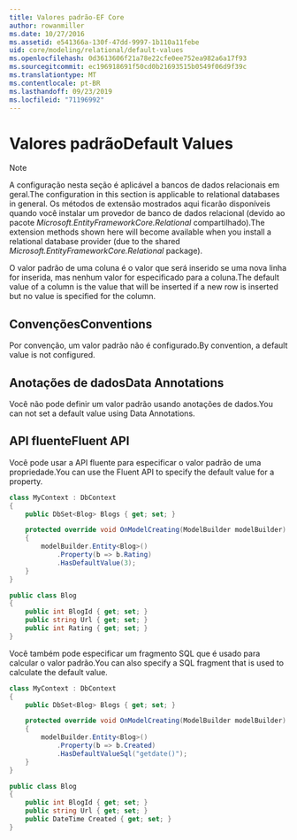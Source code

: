 ```yaml
---
title: Valores padrão-EF Core
author: rowanmiller
ms.date: 10/27/2016
ms.assetid: e541366a-130f-47dd-9997-1b110a11febe
uid: core/modeling/relational/default-values
ms.openlocfilehash: 0d3613606f21a78e22cfe0ee752ea982a6a17f93
ms.sourcegitcommit: ec196918691f50cd0b21693515b0549f06d9f39c
ms.translationtype: MT
ms.contentlocale: pt-BR
ms.lasthandoff: 09/23/2019
ms.locfileid: "71196992"
---
```

# <a name="default-values"></a><span data-ttu-id="87612-102">Valores padrão</span><span class="sxs-lookup"><span data-stu-id="87612-102">Default Values</span></span>

> [!NOTE]  
> <span data-ttu-id="87612-103">A configuração nesta seção é aplicável a bancos de dados relacionais em geral.</span><span class="sxs-lookup"><span data-stu-id="87612-103">The configuration in this section is applicable to relational databases in general.</span></span> <span data-ttu-id="87612-104">Os métodos de extensão mostrados aqui ficarão disponíveis quando você instalar um provedor de banco de dados relacional (devido ao pacote *Microsoft.EntityFrameworkCore.Relational* compartilhado).</span><span class="sxs-lookup"><span data-stu-id="87612-104">The extension methods shown here will become available when you install a relational database provider (due to the shared *Microsoft.EntityFrameworkCore.Relational* package).</span></span>

<span data-ttu-id="87612-105">O valor padrão de uma coluna é o valor que será inserido se uma nova linha for inserida, mas nenhum valor for especificado para a coluna.</span><span class="sxs-lookup"><span data-stu-id="87612-105">The default value of a column is the value that will be inserted if a new row is inserted but no value is specified for the column.</span></span>

## <a name="conventions"></a><span data-ttu-id="87612-106">Convenções</span><span class="sxs-lookup"><span data-stu-id="87612-106">Conventions</span></span>

<span data-ttu-id="87612-107">Por convenção, um valor padrão não é configurado.</span><span class="sxs-lookup"><span data-stu-id="87612-107">By convention, a default value is not configured.</span></span>

## <a name="data-annotations"></a><span data-ttu-id="87612-108">Anotações de dados</span><span class="sxs-lookup"><span data-stu-id="87612-108">Data Annotations</span></span>

<span data-ttu-id="87612-109">Você não pode definir um valor padrão usando anotações de dados.</span><span class="sxs-lookup"><span data-stu-id="87612-109">You can not set a default value using Data Annotations.</span></span>

## <a name="fluent-api"></a><span data-ttu-id="87612-110">API fluente</span><span class="sxs-lookup"><span data-stu-id="87612-110">Fluent API</span></span>

<span data-ttu-id="87612-111">Você pode usar a API fluente para especificar o valor padrão de uma propriedade.</span><span class="sxs-lookup"><span data-stu-id="87612-111">You can use the Fluent API to specify the default value for a property.</span></span>

<!-- [!code-csharp[Main](samples/core/relational/Modeling/FluentAPI/Relational/DefaultValue.cs?highlight=9)] -->
``` csharp
class MyContext : DbContext
{
    public DbSet<Blog> Blogs { get; set; }

    protected override void OnModelCreating(ModelBuilder modelBuilder)
    {
        modelBuilder.Entity<Blog>()
            .Property(b => b.Rating)
            .HasDefaultValue(3);
    }
}

public class Blog
{
    public int BlogId { get; set; }
    public string Url { get; set; }
    public int Rating { get; set; }
}
```

<span data-ttu-id="87612-112">Você também pode especificar um fragmento SQL que é usado para calcular o valor padrão.</span><span class="sxs-lookup"><span data-stu-id="87612-112">You can also specify a SQL fragment that is used to calculate the default value.</span></span>

<!-- [!code-csharp[Main](samples/core/relational/Modeling/FluentAPI/Relational/DefaultValueSql.cs?highlight=9)] -->
``` csharp
class MyContext : DbContext
{
    public DbSet<Blog> Blogs { get; set; }

    protected override void OnModelCreating(ModelBuilder modelBuilder)
    {
        modelBuilder.Entity<Blog>()
            .Property(b => b.Created)
            .HasDefaultValueSql("getdate()");
    }
}

public class Blog
{
    public int BlogId { get; set; }
    public string Url { get; set; }
    public DateTime Created { get; set; }
}
```
